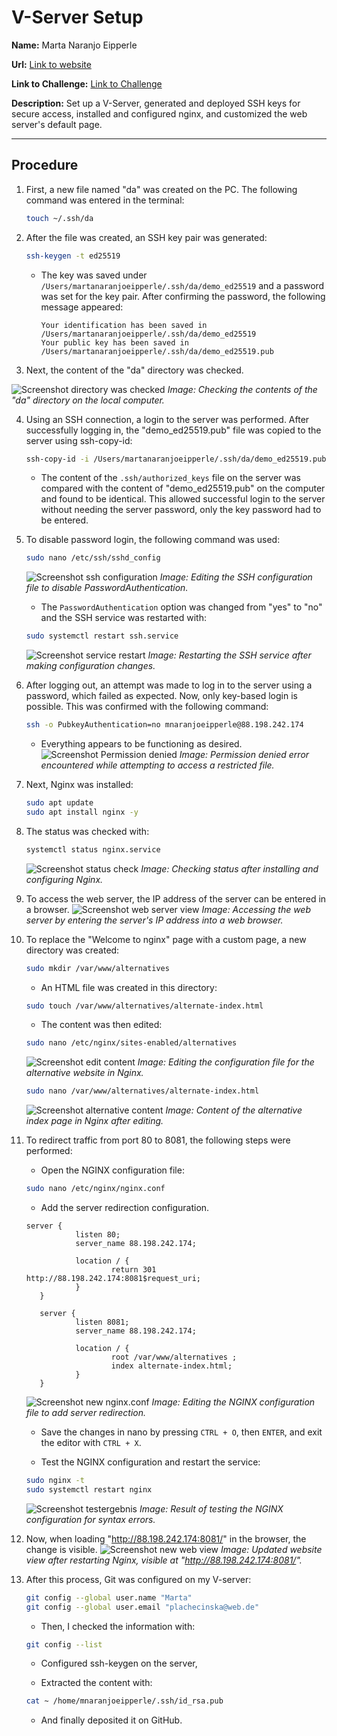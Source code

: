 # V-Server Setup

**Name:** Marta Naranjo Eipperle

**Url:** [Link to website](http://88.198.242.174:8081/)

**Link to Challenge:** [Link to Challenge](VServer_Checklist.pdf)

**Description:** Set up a V-Server, generated and deployed SSH keys for secure access, installed and configured nginx, and customized the web server's default page.

---

## Procedure

1. First, a new file named "da" was created on the PC. The following command was entered in the terminal:
    ```bash
    touch ~/.ssh/da
    ```

2. After the file was created, an SSH key pair was generated:
    ```bash
    ssh-keygen -t ed25519
    ```

    - The key was saved under `/Users/martanaranjoeipperle/.ssh/da/demo_ed25519` and a password was set for the key pair. After confirming the password, the following message appeared:
    
        ```
        Your identification has been saved in /Users/martanaranjoeipperle/.ssh/da/demo_ed25519
        Your public key has been saved in /Users/martanaranjoeipperle/.ssh/da/demo_ed25519.pub
        ```

3. Next, the content of the "da" directory was checked.

![Screenshot directory was checked](img/01.jpeg)
*Image: Checking the contents of the "da" directory on the local computer.*

4. Using an SSH connection, a login to the server was performed. After successfully logging in, the "demo_ed25519.pub" file was copied to the server using ssh-copy-id:
    ```bash
    ssh-copy-id -i /Users/martanaranjoeipperle/.ssh/da/demo_ed25519.pub mnaranjoeipperle@88.198.242.174
    ```

    - The content of the `.ssh/authorized_keys` file on the server was compared with the content of "demo_ed25519.pub" on the computer and found to be identical. This allowed successful login to the server without needing the server password, only the key password had to be entered.

5. To disable password login, the following command was used:
    ```bash
    sudo nano /etc/ssh/sshd_config
    ```
    ![Screenshot ssh configuration](img/02.jpeg)
    *Image: Editing the SSH configuration file to disable PasswordAuthentication.*

    - The `PasswordAuthentication` option was changed from "yes" to "no" and the SSH service was restarted with:
    ```bash
    sudo systemctl restart ssh.service
    ```

    ![Screenshot service restart](img/03.jpeg)
    *Image: Restarting the SSH service after making configuration changes.*

6. After logging out, an attempt was made to log in to the server using a password, which failed as expected. Now, only key-based login is possible. This was confirmed with the following command:
    ```bash
    ssh -o PubkeyAuthentication=no mnaranjoeipperle@88.198.242.174
    ```
    - Everything appears to be functioning as desired.
    ![Screenshot Permission denied](img/publickey.jpeg)
    *Image: Permission denied error encountered while attempting to access a restricted file.*

7. Next, Nginx was installed:
    ```bash
    sudo apt update
    sudo apt install nginx -y
    ```

8. The status was checked with:
    ```bash
    systemctl status nginx.service
    ```
    ![Screenshot status check](img/04.jpeg)
    *Image: Checking status after installing and configuring Nginx.*

9. To access the web server, the IP address of the server can be entered in a browser.
    ![Screenshot web server view](img/05.jpeg)
    *Image: Accessing the web server by entering the server's IP address into a web browser.*

10. To replace the "Welcome to nginx" page with a custom page, a new directory was created:
    ```bash
    sudo mkdir /var/www/alternatives
    ```
    - An HTML file was created in this directory:
    ```bash
    sudo touch /var/www/alternatives/alternate-index.html
    ```
    - The content was then edited:
    ```bash
    sudo nano /etc/nginx/sites-enabled/alternatives
    ```
    ![Screenshot edit content](img/06.jpeg)
    *Image: Editing the configuration file for the alternative website in Nginx.*
    ```bash
    sudo nano /var/www/alternatives/alternate-index.html
    ```
    ![Screenshot alternative content](img/07.jpeg)
    *Image: Content of the alternative index page in Nginx after editing.*

11. To redirect traffic from port 80 to 8081, the following steps were performed:

    - Open the NGINX configuration file:
    ```bash
    sudo nano /etc/nginx/nginx.conf
    ```

    - Add the server redirection configuration.
     ```nginx
    server {
                listen 80;
                server_name 88.198.242.174;

                location / {
                        return 301 http://88.198.242.174:8081$request_uri;
                }
        }

        server {
                listen 8081;
                server_name 88.198.242.174;

                location / {
                        root /var/www/alternatives ;
                        index alternate-index.html;
                }
        }
    ```

    ![Screenshot new nginx.conf](img/ngd.jpeg)
    *Image: Editing the NGINX configuration file to add server redirection.*

    - Save the changes in nano by pressing `CTRL + O`, then `ENTER`, and exit the editor with `CTRL + X`.

    - Test the NGINX configuration and restart the service:
    ```bash
    sudo nginx -t
    sudo systemctl restart nginx
    ```
    
    ![Screenshot testergebnis](img/test.jpeg)
    *Image: Result of testing the NGINX configuration for syntax errors.*


12. Now, when loading "http://88.198.242.174:8081/" in the browser, the change is visible.
    ![Screenshot new web view](img/08.jpeg)
    *Image: Updated website view after restarting Nginx, visible at "http://88.198.242.174:8081/".*

13. After this process, Git was configured on my V-server:
    ```bash
    git config --global user.name "Marta"
    git config --global user.email "plachecinska@web.de"
    ```

    - Then, I checked the information with:
    ```bash
    git config --list
    ```
    
    - Configured ssh-keygen on the server,
    
    - Extracted the content with:
    ```bash
    cat ~ /home/mnaranjoeipperle/.ssh/id_rsa.pub
    ```
    
    - And finally deposited it on GitHub.

